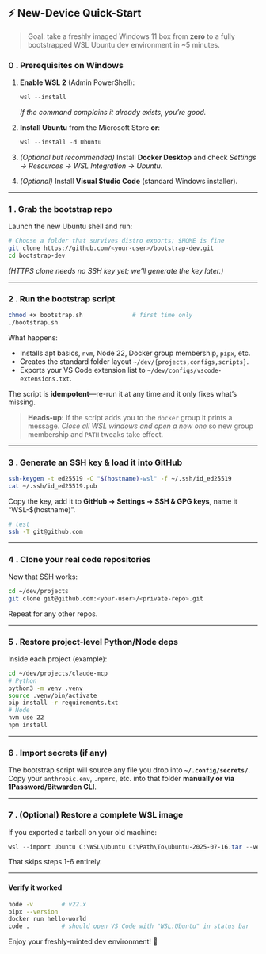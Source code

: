 

## ⚡ New-Device Quick-Start

> Goal: take a freshly imaged Windows 11 box from **zero** to a fully bootstrapped WSL Ubuntu dev environment in \~5 minutes.

### 0 . Prerequisites on Windows

1. **Enable WSL 2** (Admin PowerShell):

   ```powershell
   wsl --install
   ```

   *If the command complains it already exists, you’re good.*

2. **Install Ubuntu** from the Microsoft Store **or**:

   ```powershell
   wsl --install -d Ubuntu
   ```

3. *(Optional but recommended)* Install **Docker Desktop** and check
   *Settings → Resources → WSL Integration → Ubuntu*.

4. *(Optional)* Install **Visual Studio Code** (standard Windows installer).

---

### 1 . Grab the bootstrap repo

Launch the new Ubuntu shell and run:

```bash
# Choose a folder that survives distro exports; $HOME is fine
git clone https://github.com/<your-user>/bootstrap-dev.git
cd bootstrap-dev
```

*(HTTPS clone needs no SSH key yet; we’ll generate the key later.)*

---

### 2 . Run the bootstrap script

```bash
chmod +x bootstrap.sh              # first time only
./bootstrap.sh
```

What happens:

* Installs apt basics, `nvm`, Node 22, Docker group membership, `pipx`, etc.
* Creates the standard folder layout `~/dev/{projects,configs,scripts}`.
* Exports your VS Code extension list to `~/dev/configs/vscode-extensions.txt`.

The script is **idempotent**—re-run it at any time and it only fixes what’s missing.

> **Heads-up:** If the script adds you to the `docker` group it prints a
> message. *Close all WSL windows and open a new one* so new group
> membership and `PATH` tweaks take effect.

---

### 3 . Generate an SSH key & load it into GitHub

```bash
ssh-keygen -t ed25519 -C "$(hostname)-wsl" -f ~/.ssh/id_ed25519
cat ~/.ssh/id_ed25519.pub
```

Copy the key, add it to **GitHub → Settings → SSH & GPG keys**, name it “WSL-\$(hostname)”.

```bash
# test
ssh -T git@github.com
```

---

### 4 . Clone your real code repositories

Now that SSH works:

```bash
cd ~/dev/projects
git clone git@github.com:<your-user>/<private-repo>.git
```

Repeat for any other repos.

---

### 5 . Restore project-level Python/Node deps

Inside each project (example):

```bash
cd ~/dev/projects/claude-mcp
# Python
python3 -m venv .venv
source .venv/bin/activate
pip install -r requirements.txt
# Node
nvm use 22
npm install
```

---

### 6 . Import secrets (if any)

The bootstrap script will source any file you drop into **`~/.config/secrets/`**.
Copy your `anthropic.env`, `.npmrc`, etc. into that folder **manually or via 1Password/Bitwarden CLI**.

---

### 7 . (Optional) Restore a complete WSL image

If you exported a tarball on your old machine:

```powershell
wsl --import Ubuntu C:\WSL\Ubuntu C:\Path\To\ubuntu-2025-07-16.tar --version 2
```

That skips steps 1-6 entirely.

---

#### Verify it worked

```bash
node -v        # v22.x
pipx --version
docker run hello-world
code .         # should open VS Code with "WSL:Ubuntu" in status bar
```

Enjoy your freshly-minted dev environment! 🎉

